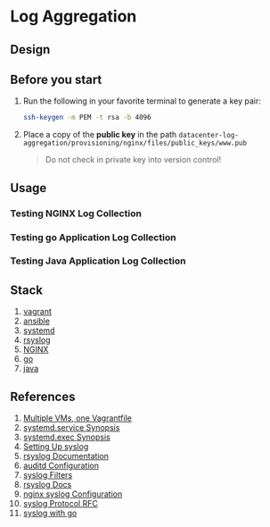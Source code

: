 # Log Aggregation

## Design

## Before you start

1. Run the following in your favorite terminal to generate a key pair:
   ```sh
   ssh-keygen -m PEM -t rsa -b 4096
   ```
1. Place a copy of the **public key** in the path `datacenter-log-aggregation/provisioning/nginx/files/public_keys/www.pub`

   > Do not check in private key into version control!

## Usage

### Testing NGINX Log Collection

### Testing go Application Log Collection

### Testing Java Application Log Collection

## Stack

1. [vagrant](https://learn.hashicorp.com/collections/vagrant/getting-started)
1. [ansible](https://www.tutorialspoint.com/ansible/ansible_introduction.htm)
1. [systemd](https://www.linux.com/training-tutorials/understanding-and-using-systemd/)
1. [rsyslog](https://www.rsyslog.com/guides/)
1. [NGINX](https://www.netguru.com/codestories/nginx-tutorial-basics-concepts)
1. [go](https://golang.org/doc/tutorial/getting-started)
1. [java](https://www.dropwizard.io/en/latest/getting-started.html)

## References

1. [Multiple VMs, one Vagrantfile](https://www.thisprogrammingthing.com/2015/multiple-vagrant-vms-in-one-vagrantfile/)
1. [systemd.service Synopsis](https://www.freedesktop.org/software/systemd/man/systemd.service.html#)
1. [systemd.exec Synopsis](https://www.freedesktop.org/software/systemd/man/systemd.exec.html)
1. [Setting Up syslog](https://www.tecmint.com/install-rsyslog-centralized-logging-in-centos-ubuntu/)
1. [rsyslog Documentation](https://www.rsyslog.com/doc/v8-stable/)
1. [auditd Configuration](https://linux.die.net/man/5/auditd.conf)
1. [syslog Filters](https://kifarunix.com/a-basic-introduction-to-rsyslog-filters/2/)
1. [rsyslog Docs](https://rsyslog-mm.readthedocs.io/en/v7.4_stable/index.html)
1. [nginx syslog Configuration](http://nginx.org/en/docs/syslog.html)
1. [syslog Protocol RFC](https://tools.ietf.org/html/rfc3164#section-4.1.1)
1. [syslog with go](https://golang.org/pkg/log/syslog/#example_Dial)
